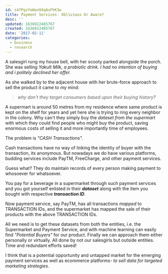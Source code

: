 ```yaml
---
id: s4fPqzYeWanO4qAxFhK3w
title: Payment Services- Oblivious Or Aware?
desc: ''
updated: 1636922485767
created: 1636922485767
date: '2017-02-11'
categories:
  - business
  - research
---
```


A salesgirl rung my house bell, with her scooty parked alongside the porch. She was selling _Yakult Milk, a probiotic drink. I had no intention of buying and i politely declined her offer._

As she walked by to the adjacent house with her brute-force approach to sell the product it came to my mind:

> _why don't they target consumers based upon their buying history?_

A supermart is around 50 metres from my residence where same product is kept on the shelf for years and yet here she is trying to ring every neighbor in the colony. Why can't they simply buy the _dataset from the supermart_ with which they could find people who might buy the product, saving enormous costs of selling it and more importantly time of employees.

The problem is _"CASH Transactions"._

Cash transactions have no way of linking the identity of buyer with the transaction, its anonymous. But nowadays we do have various platforms, budding services include PayTM, FreeCharge, and other payment services.

Guess what? They do maintain records of every person making payment to whosoever for whatsoever.

You pay for a beverage in a supermarket through such payment services and you got yourself enlisted in their **_dataset_** along with the item you bought with respective _**transaction ID**_.

Now payment service, say PayTM, has all transactions _mapped_ to TRANSACTION IDs, and the supermarket has mapped the sale of their products with the above TRANSACTION IDs.

All we need is to get these datasets from both the entities, i.e. the Supermarket and Payment Service, and with machine learning can easily find _"Potential Buyers"_ for our product. Finally we can approach them either personally or virtually. All done by not our salesgirls but outside entities. Time and redundant efforts saved!

I think that is a potential opportunity and untapped market for the emerging payment services as well as ecommerce platforms- _to sell data for targeted marketing strategies._
